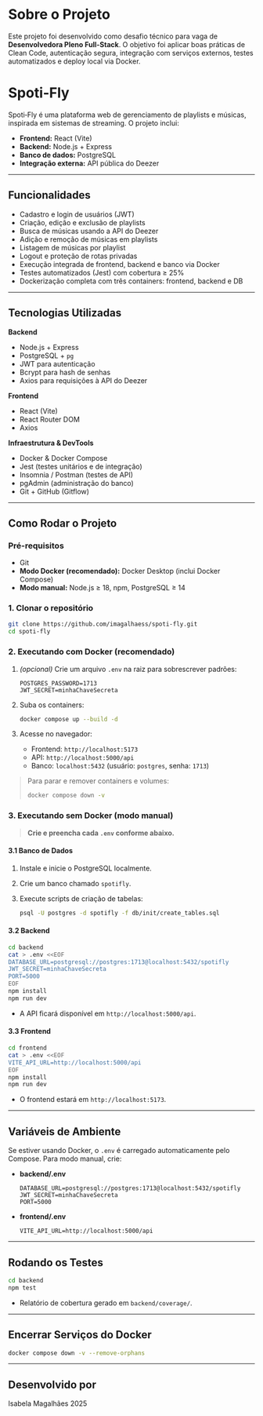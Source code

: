 # Sobre o Projeto

Este projeto foi desenvolvido como desafio técnico para vaga de **Desenvolvedora Pleno Full-Stack**. O objetivo foi aplicar boas práticas de Clean Code, autenticação segura, integração com serviços externos, testes automatizados e deploy local via Docker.

# Spoti‑Fly

Spoti‑Fly é uma plataforma web de gerenciamento de playlists e músicas, inspirada em sistemas de streaming.
O projeto inclui:

* **Frontend:** React (Vite)
* **Backend:** Node.js + Express
* **Banco de dados:** PostgreSQL
* **Integração externa:** API pública do Deezer

---

## Funcionalidades

* Cadastro e login de usuários (JWT)
* Criação, edição e exclusão de playlists
* Busca de músicas usando a API do Deezer
* Adição e remoção de músicas em playlists
* Listagem de músicas por playlist
* Logout e proteção de rotas privadas
* Execução integrada de frontend, backend e banco via Docker
* Testes automatizados (Jest) com cobertura ≥ 25%
* Dockerização completa com três containers: frontend, backend e DB

---

## Tecnologias Utilizadas

**Backend**

* Node.js + Express
* PostgreSQL + `pg`
* JWT para autenticação
* Bcrypt para hash de senhas
* Axios para requisições à API do Deezer

**Frontend**

* React (Vite)
* React Router DOM
* Axios

**Infraestrutura & DevTools**

* Docker & Docker Compose
* Jest (testes unitários e de integração)
* Insomnia / Postman (testes de API)
* pgAdmin (administração do banco)
* Git + GitHub (Gitflow)

---

## Como Rodar o Projeto

### Pré-requisitos

* Git
* **Modo Docker (recomendado):** Docker Desktop (inclui Docker Compose)
* **Modo manual:** Node.js ≥ 18, npm, PostgreSQL ≥ 14

### 1. Clonar o repositório

```bash
git clone https://github.com/imagalhaess/spoti-fly.git
cd spoti-fly
```

### 2. Executando com Docker (recomendado)

1. *(opcional)* Crie um arquivo `.env` na raiz para sobrescrever padrões:

   ```env
   POSTGRES_PASSWORD=1713
   JWT_SECRET=minhaChaveSecreta
   ```
2. Suba os containers:

   ```bash
   docker compose up --build -d
   ```
3. Acesse no navegador:

   * Frontend: `http://localhost:5173`
   * API:      `http://localhost:5000/api`
   * Banco:   `localhost:5432` (usuário: `postgres`, senha: `1713`)

> Para parar e remover containers e volumes:
>
> ```bash
> docker compose down -v
> ```

### 3. Executando sem Docker (modo manual)

> **Crie e preencha cada `.env` conforme abaixo.**

#### 3.1 Banco de Dados

1. Instale e inicie o PostgreSQL localmente.
2. Crie um banco chamado `spotifly`.
3. Execute scripts de criação de tabelas:

   ```bash
   psql -U postgres -d spotifly -f db/init/create_tables.sql
   ```

#### 3.2 Backend

```bash
cd backend
cat > .env <<EOF
DATABASE_URL=postgresql://postgres:1713@localhost:5432/spotifly
JWT_SECRET=minhaChaveSecreta
PORT=5000
EOF
npm install
npm run dev
```

* A API ficará disponível em `http://localhost:5000/api`.

#### 3.3 Frontend

```bash
cd frontend
cat > .env <<EOF
VITE_API_URL=http://localhost:5000/api
EOF
npm install
npm run dev
```

* O frontend estará em `http://localhost:5173`.

---

## Variáveis de Ambiente

Se estiver usando Docker, o `.env` é carregado automaticamente pelo Compose. Para modo manual, crie:

* **backend/.env**

  ```env
  DATABASE_URL=postgresql://postgres:1713@localhost:5432/spotifly
  JWT_SECRET=minhaChaveSecreta
  PORT=5000
  ```

* **frontend/.env**

  ```env
  VITE_API_URL=http://localhost:5000/api
  ```

---

## Rodando os Testes

```bash
cd backend
npm test
```

* Relatório de cobertura gerado em `backend/coverage/`.

---

## Encerrar Serviços do Docker

```bash
docker compose down -v --remove-orphans
```

---

## Desenvolvido por

Isabela Magalhães
2025

